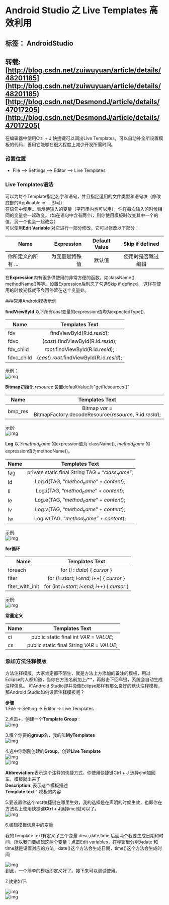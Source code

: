 # Android Studio 之 Live Templates 高效利用

标签： AndroidStudio              
------
转载:[http://blog.csdn.net/zuiwuyuan/article/details/48201185](http://blog.csdn.net/zuiwuyuan/article/details/48201185)             [http://blog.csdn.net/DesmondJ/article/details/47017205](http://blog.csdn.net/DesmondJ/article/details/47017205)
------

在编辑器中使用Ctrl + J 快捷键可以调出Live Templates，可以自动补全所设置模板的代码，善用它能够在很大程度上减少开发所需时间。

### 设置位置
- File --> Settings --> Editor --> Live Templates

### Live Templates语法

可以为每个Template指定名字和语句，并且指定适用的文件类型和语句块（修改底部的Applicable in … 即可）      
在语句中使用$...$ 表示待输入的变量（字符串内也可以用），你在每次输入的时候相同的变量会一起改变。（如在语句中含有两个$i$，则你使用模板时改变其中一个的值，另一个也会一起改变）      
可以使用**Edit Variable** 对它进行一部分修改，它可以修改以下部分：               

| Name        | Expression  | Default Value  | Skip if defined  |
| ------------   | -----:  | :----:  | :-----: |
| 你所定义的所有 $...$ | 为变量赋特殊值 |  默认值 |使用时是否跳过编辑 |

在**Expression**内有很多供使用的非常方便的函数，如className(), methodName()等等。设置Expression后别忘了勾选Skip if defined， 这样在使用的时候光标就不会再停留在这个变量处。   

###常用Android模板示例 

**findViewById** 以下所有$cast$变量的expression值均为expectedType().

| Name        | Templates Text  | 
| ------------| :-----:  |
| fdv         | findViewById(R.id.$resId$); |
| fdvc        | ($cast$) findViewById(R.id.$resId$); |
| fdv_child   | $root$.findViewById(R.id.$resId$); |
| fdvc_child  | ($cast$) $root$.findViewById(R.id.$resId$); |     

示例：    
![img](/img/2016-9-22/0001.gif)  

**Bitmap**初始化 $resource$ 设置defaultValue为"getResources()"             

| Name        | Templates Text  | 
| ------------| :-----:  |
| bmp_res     | Bitmap $var$ = BitmapFactory.decodeResource($resource$, R.id.$resId$); |   

示例:   
![img](/img/2016-9-22/0002.gif)              

**Log** 以下$method_name$ 的expression值为 className(), $method_name$ 的expression值为methodName()。     
  
| Name      | Templates Text  | 
| ----------| :-----:  |
| tag       | private static final String TAG = “$class_name$”; |
| ld        | Log.d(TAG, “$method_name$” + $content$); |
| li        | Log.i(TAG, “$method_name$” + $content$); |
| le        | Log.e(TAG, “$method_name$” + $content$); |     
| lv        | Log.v(TAG, “$method_name$” + $content$); |
| lw        | Log.w(TAG, “$method_name$” + $content$); |      

示例:    
![img](/img/2016-9-22/0003.gif)            

**for循环**          

| Name      | Templates Text  | 
| ----------| :-----:  |
| foreach   | for ($i$ : $data$) { $cursor$ } |
| fiter     | for ($i$=$start$; $i$<$end$; $i$++) { $cursor$ } |
| fiter_with_init  | for (int $i$=$start$; $i$<$end$; $i$++) { $cursor$ } |

示例:    
![img](/img/2016-9-22/0004.gif)             

**常量定义**       

| Name      | Templates Text  | 
| ----------| :-----:  |
| ci        | public static final int $VAR$ = $VALUE$; |
| cs        | public static final String $VAR$ = $VALUE$; |

### 添加方法注释模版    

方法注释模版，大家肯定都不陌生，就是方法上方添加的备注的模板，用过Eclipse的人都知道，当你在方法名前加上/**，再敲击下回车键，系统会自动生成注释信息。 可Android Studio却并没像Eclipse那样有那么良好的默认注释模板，那Android Studio如何设置注释模板呢？

**步骤**     
1.File -> Setting -> Editor -> Live Templates       

2.点击+，创建一个**Template Group** :       
![img](/img/2016-9-22/0005.png)              

3.填个你要的**group**名，我的叫**MyTemplates**                      
![img](/img/2016-9-22/0006.png)      

4.选中你刚刚创建的**Group**，创建**Live Template**     
![img](/img/2016-9-22/0007.png)                     
![img](/img/2016-9-22/0008.png)                  

**Abbreviation**:表示这个注释的快捷方式，你使用快捷键Ctrl + J 选择cmt加回车，模板就出来了                 
**Description**: 表示这个模板描述                     
**Template text**：模板的内容                         

5.要设置你这个mct快捷键在哪里生效，我的选择是在声明的时候生效，也即你在方法名上使用快捷键**Ctrl + J**选择mct就可以了。         
![img](/img/2016-9-22/0009.png) 

6.编辑模板信息中的变量
  
我的Template text有定义了三个变量 desc,date,time,后面两个我要生成日期和时间，所以我们要编辑这两个变量；点击Edit variables，在弹窗里分别为date 和time就是设置对应的方法，date()这个方法会生成日期，time()这个方法会生成时间    

![img](/img/2016-9-22/0010.png)      
到此，一个简单的模板即定义好了。接下来可以测试使用。     

7.效果如下:       

![img](/img/2016-9-22/0011.png)        
![img](/img/2016-9-22/0012.png)








